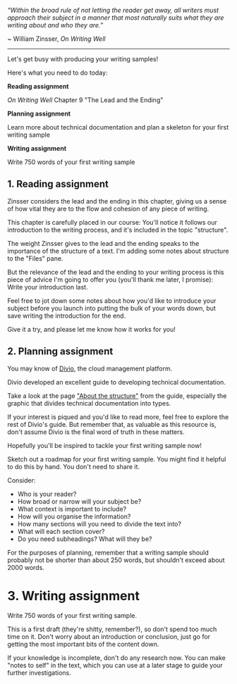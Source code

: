 _“Within the broad rule of not letting the reader get away, all writers must approach their subject in a manner that most naturally suits what they are writing about and who they are.”_

~ William Zinsser, _On Writing Well_

___

Let's get busy with producing your writing samples!

Here's what you need to do today:

**Reading assignment**

*On Writing Well* Chapter 9 "The Lead and the Ending"

**Planning assignment**

Learn more about technical documentation and plan a skeleton for your first writing sample

**Writing assignment**

Write 750 words of your first writing sample

## 1. Reading assignment

Zinsser considers the lead and the ending in this chapter, giving us a sense of how vital they are to the flow and cohesion of any piece of writing.

This chapter is carefully placed in our course: You'll notice it follows our introduction to the writing process, and it's included in the topic  "structure".

The weight Zinsser gives to the lead and the ending speaks to the importance of the structure of a text. I'm adding some notes about structure to the "Files" pane.

But the relevance of the lead and the ending to your writing process is this piece of advice I'm going to offer you (you'll thank me later, I promise): Write your introduction last.

Feel free to jot down some notes about how you'd like to introduce your subject before you launch into putting the bulk of your words down, but save writing the introduction for the end.

Give it a try, and please let me know how it works for you!

## 2. Planning assignment

You may know of [Divio](https://www.divio.com), the cloud management platform.

Divio developed an excellent guide to developing technical documentation.

Take a look at the page ["About the structure"](https://documentation.divio.com/structure/) from the guide, especially the graphic that divides technical documentation into types.

If your interest is piqued and you'd like to read more, feel free to explore the rest of Divio's guide. But remember that, as valuable as this resource is, don't assume Divio is the final word of truth in these matters.

Hopefully you'll be inspired to tackle your first writing sample now!

Sketch out a roadmap for your first writing sample. You might find it helpful to do this by hand. You don't need to share it.

Consider:
* Who is your reader?
* How broad or narrow will your subject be?
* What context is important to include?
* How will you organise the information?
* How many sections will you need to divide the text into?
* What will each section cover?
* Do you need subheadings? What will they be?

For the purposes of planning, remember that a writing sample should probably not be shorter than about 250 words, but shouldn't exceed about 2000 words.

# 3. Writing assignment

Write 750 words of your first writing sample.

This is a first draft (they're shitty, remember?), so don't spend too much time on it. Don't worry about an introduction or conclusion, just go for getting the most important bits of the content down.

If your knowledge is incomplete, don't do any research now. You can make "notes to self" in the text, which you can use at a later stage to guide your further investigations.
